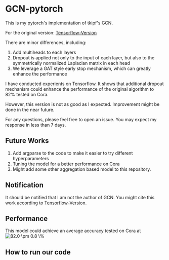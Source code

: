 # GCN-pytorch
This is my pytorch's implementation of tkipf's GCN. 

For the original version:
[Tensorflow-Version](https://github.com/tkipf/gcn)

There are minor differences, including:

1. Add multiheads to each layers
2. Dropout is applied not only to the input of each layer, but also to the symmetrically normalized Laplacian matrix in each head
3. We leverage a GAT style early stop mechanism, which can greatly enhance the performance

I have conducted experients on Tensorflow. It shows that additional dropout mechanism could enhance the performance of the original algorithm to 82% tested on Cora.

However, this version is not as good as I expected. Improvement might be done in the near future.

For any questions, please feel free to open an issue. You may expect my response in less than 7 days.

## Future Works
1. Add argparse to the code to make it easier to try different hyperparameters
2. Tuning the model for a better performance on Cora
3. Might add some other aggregation based model to this repository.

## Notification
It should be notified that I am not the author of GCN. You might cite this work according to [Tensorflow-Version](https://github.com/tkipf/gcn).

## Performance
This model could achieve an average accuracy tested on Cora at <img src="https://latex.codecogs.com/gif.latex?82.0&space;\pm&space;0.8&space;\%" title="82.0 \pm 0.8 \%" />

## How to run our code
